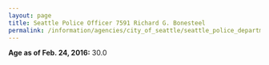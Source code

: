 ```yaml
---
layout: page
title: Seattle Police Officer 7591 Richard G. Bonesteel
permalink: /information/agencies/city_of_seattle/seattle_police_department/copbook/7591/
---
```


**Age as of Feb. 24, 2016:** 30.0
